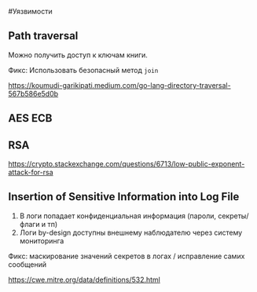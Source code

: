 #Уязвимости

## Path traversal
Можно получить доступ к ключам книги. 

Фикс: Использовать безопасный метод `join`

https://koumudi-garikipati.medium.com/go-lang-directory-traversal-567b586e5d0b

## AES ECB

## RSA 

https://crypto.stackexchange.com/questions/6713/low-public-exponent-attack-for-rsa

## Insertion of Sensitive Information into Log File

1) В логи попадает конфиденциальная информация (пароли, секреты/флаги и тп)
2) Логи by-design доступны внешнему наблюдателю через систему мониторинга

Фикс: маскирование значений секретов в логах / исправление самих сообщений

https://cwe.mitre.org/data/definitions/532.html
